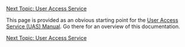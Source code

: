 [Next Topic: User Access Service](User_Access_Service_UAS.md)

This page is provided as an obvious starting point for the [User Access Service (UAS) Manual](User_Access_Service_UAS.md).  Go there for an overview of this documentation.

[Next Topic: User Access Service](User_Access_Service_UAS.md)
